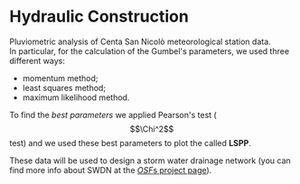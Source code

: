 # Hydraulic Construction 

Pluviometric analysis of Centa San Nicolò meteorological station data.  
In particular, for the calculation of the Gumbel's parameters, we used three different ways:

* momentum method;
* least squares method;
* maximum likelihood method.

To find the *best parameters* we applied Pearson's test ($$\Chi^2$$ test) and we used these best parameters to plot the called **LSPP**.

These data will be used to design a storm water drainage network (you can find more info about SWDN at the [*OSF*s project page](https://osf.io/6zpav/)).
